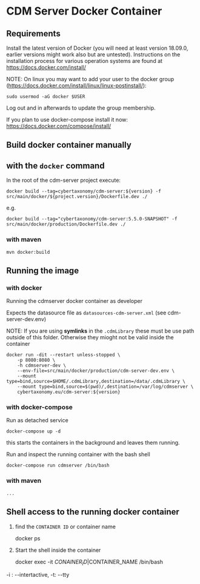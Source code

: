 # CDM Server Docker Container

## Requirements

Install the latest version of Docker (you will need at least version 18.09.0, earlier versions might work also but are untested). Instructions on the installation process for various operation systems are found at https://docs.docker.com/install/

NOTE: On linux you may want to add your user to the docker group (https://docs.docker.com/install/linux/linux-postinstall/):

    sudo usermod -aG docker $USER
    
Log out and in afterwards to update the group membership.

If you plan to use docker-compose install it now: https://docs.docker.com/compose/install/

## Build docker container manually

## with the `docker` command

In the root of the cdm-server project execute:

    docker build --tag=cybertaxonomy/cdm-server:${version} -f src/main/docker/${project.version}/Dockerfile.dev ./

e.g.
  
    docker build --tag="cybertaxonomy/cdm-server:5.5.0-SNAPSHOT" -f src/main/docker/production/Dockerfile.dev ./
    
### with maven

    mvn docker:build

## Running the image 

### with docker

Running the cdmserver docker container as developer

Expects the datasource file as `datasources-cdm-server.xml` (see cdm-server-dev.env)

NOTE: If you are using **symlinks** in the `.cdmLibrary` these must be use path outside of this folder. Otherwise they mioght not be valid inside the container

    docker run -dit --restart unless-stopped \
        -p 8080:8080 \
        -h cdmserver-dev \
        --env-file=src/main/docker/production/cdm-server-dev.env \
        --mount type=bind,source=$HOME/.cdmLibrary,destination=/data/.cdmLibrary \
        --mount type=bind,source=$(pwd)/,destination=/var/log/cdmserver \
        cybertaxonomy.eu/cdm-server:${version}
    
### with docker-compose

Run as detached service 

    docker-compose up -d
    
this starts the containers in the background and leaves them running.

Run and inspect the running container with the bash shell

    docker-compose run cdmserver /bin/bash



### with maven

    ...

## Shell access to the running docker container

1. find the `CONTAINER ID` or container name

    docker ps
    
1. Start the shell inside the container

    docker exec -it $CONAINER_ID|$CONTAINER_NAME /bin/bash

-i : --intertactive, -t: --tty
